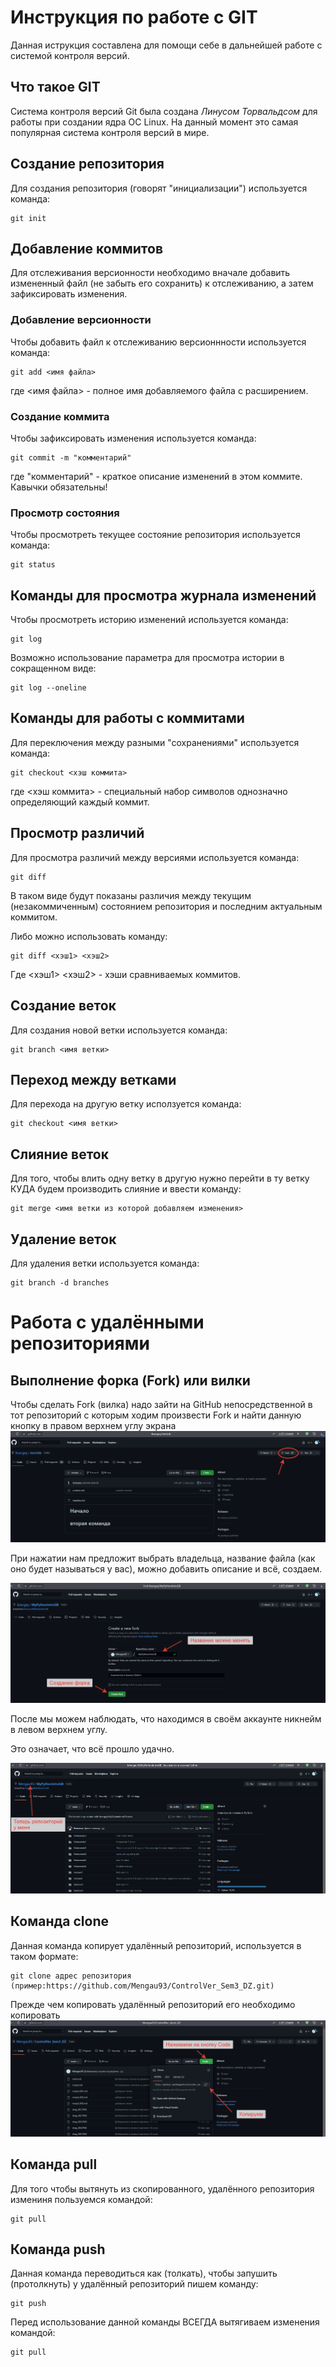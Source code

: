 # **Инструкция по работе с GIT**

Данная иструкция составлена для помощи себе в дальнейшей работе с системой контроля версий.

## Что такое GIT

Система контроля версий Git была создана *Линусом Торвальдсом* для работы при создании ядра ОС Linux. На данный момент это самая популярная система контроля версий в мире.

## Создание репозитория

Для создания репозитория (говорят "инициализации") используется команда:

    git init

## Добавление коммитов

Для отслеживания версионности необходимо вначале добавить измененный файл (не забыть его сохранить) к отслеживанию, а затем зафиксировать изменения.

### Добавление версионности

Чтобы добавить файл к отслеживанию версионнности используется команда:

    git add <имя файла>

где <имя файла> - полное имя добавляемого файла с расширением.

### Создание коммита

Чтобы зафиксировать изменения используется команда:

    git commit -m "комментарий"

где "комментарий" - краткое описание изменений в этом коммите. Кавычки обязательны!

### Просмотр состояния

Чтобы просмотреть текущее состояние репозитория используется команда:

    git status

## Команды для просмотра журнала изменений

Чтобы просмотреть историю изменений используется команда:

    git log

Возможно использование параметра для просмотра истории в сокращенном виде:

    git log --oneline

## Команды для работы с коммитами

Для переключения между разными "сохранениями" используется команда:

    git checkout <хэш коммита>

где <хэш коммита> - специальный набор символов однозначно определяющий каждый коммит.

## Просмотр различий

Для просмотра различий между версиями используется команда:

    git diff

В таком виде будут показаны различия между текущим (незакоммиченным) состоянием репозитория и последним актуальным коммитом.

Либо можно использовать команду:

    git diff <хэш1> <хэш2>

Где <хэш1> <хэш2> - хэши сравниваемых коммитов.

## Создание веток

Для создания новой ветки используется команда:

    git branch <имя ветки>

## Переход между ветками

Для перехода на другую ветку исползуется команда:

    git checkout <имя ветки>

## Слияние веток

Для того, чтобы влить одну ветку в другую нужно перейти в ту ветку КУДА будем производить слияние и ввести команду:

    git merge <имя ветки из которой добавляем изменения>

## Удаление веток

Для удаления ветки используется команда:
    
    git branch -d branches

# Работа с удалёнными репозиториями

## Выполнение форка (Fork) или вилки

Чтобы сделать Fork (вилка) надо зайти на GitHub непосредственной в тот репозиторий с которым ходим произвести Fork и найти данную кнопку в правом верхнем углу экрана ![fork001](fork001.png)

При нажатии нам предложит выбрать владельца, название файла (как оно будет называться у вас), можно добавить описание и всё, создаем.

![fork002](fork002.png)

После мы можем наблюдать, что находимся в своём аккаунте никнейм в левом верхнем углу.

Это означает, что всё прошло удачно.

![fork003](fork003.png)

## Команда clone

Данная команда копирует удалённый репозиторий, используется в таком формате:

    git clone адрес репозитория (пример:https://github.com/Mengau93/ControlVer_Sem3_DZ.git)

Прежде чем копировать удалённый репозиторий его необходимо копировать ![fork004](fork004.png)

## Команда pull

Для того чтобы вытянуть из скопированного, удалённого репозитория измениня пользуемся командой:

    git pull

## Команда push

Данная команда переводиться как (толкать), чтобы запушить (протолкнуть) у удалённый репозиторий пишем команду:

    git push

Перед использование данной команды ВСЕГДА вытягиваем изменения командой:

    git pull


